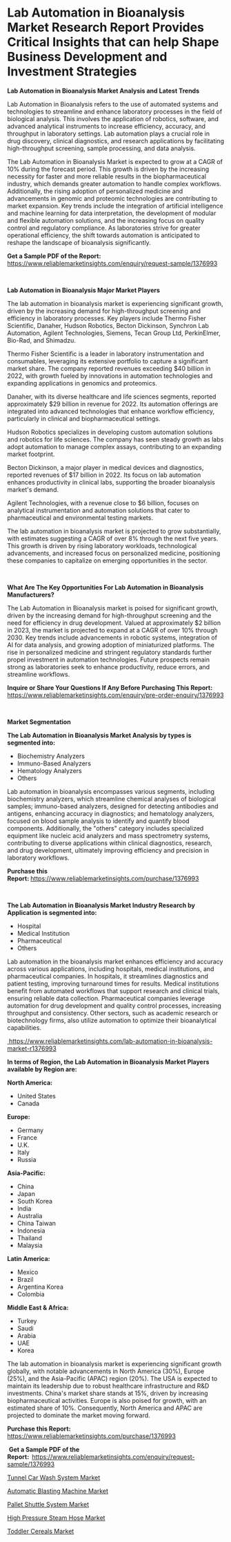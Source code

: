<p><h1>Lab Automation in Bioanalysis Market Research Report Provides Critical Insights that can help Shape Business Development and Investment Strategies</h1></p><p><strong>Lab Automation in Bioanalysis Market Analysis and Latest Trends</strong></p>
<p><p>Lab Automation in Bioanalysis refers to the use of automated systems and technologies to streamline and enhance laboratory processes in the field of biological analysis. This involves the application of robotics, software, and advanced analytical instruments to increase efficiency, accuracy, and throughput in laboratory settings. Lab automation plays a crucial role in drug discovery, clinical diagnostics, and research applications by facilitating high-throughput screening, sample processing, and data analysis.</p><p>The Lab Automation in Bioanalysis Market is expected to grow at a CAGR of 10% during the forecast period. This growth is driven by the increasing necessity for faster and more reliable results in the biopharmaceutical industry, which demands greater automation to handle complex workflows. Additionally, the rising adoption of personalized medicine and advancements in genomic and proteomic technologies are contributing to market expansion. Key trends include the integration of artificial intelligence and machine learning for data interpretation, the development of modular and flexible automation solutions, and the increasing focus on quality control and regulatory compliance. As laboratories strive for greater operational efficiency, the shift towards automation is anticipated to reshape the landscape of bioanalysis significantly.</p></p>
<p><strong>Get a Sample PDF of the Report:&nbsp;</strong> <a href="https://www.reliablemarketinsights.com/enquiry/request-sample/1376993?utm_campaign=3571&utm_medium=2&utm_source=Github&utm_content=ia&utm_term=28032025&utm_id=lab-automation-in-bioanalysis">https://www.reliablemarketinsights.com/enquiry/request-sample/1376993</a></p>
<p>&nbsp;</p>
<p><strong>Lab Automation in Bioanalysis Major Market Players</strong></p>
<p><p>The lab automation in bioanalysis market is experiencing significant growth, driven by the increasing demand for high-throughput screening and efficiency in laboratory processes. Key players include Thermo Fisher Scientific, Danaher, Hudson Robotics, Becton Dickinson, Synchron Lab Automation, Agilent Technologies, Siemens, Tecan Group Ltd, PerkinElmer, Bio-Rad, and Shimadzu.</p><p>Thermo Fisher Scientific is a leader in laboratory instrumentation and consumables, leveraging its extensive portfolio to capture a significant market share. The company reported revenues exceeding $40 billion in 2022, with growth fueled by innovations in automation technologies and expanding applications in genomics and proteomics.</p><p>Danaher, with its diverse healthcare and life sciences segments, reported approximately $29 billion in revenue for 2022. Its automation offerings are integrated into advanced technologies that enhance workflow efficiency, particularly in clinical and biopharmaceutical settings.</p><p>Hudson Robotics specializes in developing custom automation solutions and robotics for life sciences. The company has seen steady growth as labs adopt automation to manage complex assays, contributing to an expanding market footprint.</p><p>Becton Dickinson, a major player in medical devices and diagnostics, reported revenues of $17 billion in 2022. Its focus on lab automation enhances productivity in clinical labs, supporting the broader bioanalysis market's demand.</p><p>Agilent Technologies, with a revenue close to $6 billion, focuses on analytical instrumentation and automation solutions that cater to pharmaceutical and environmental testing markets.</p><p>The lab automation in bioanalysis market is projected to grow substantially, with estimates suggesting a CAGR of over 8% through the next five years. This growth is driven by rising laboratory workloads, technological advancements, and increased focus on personalized medicine, positioning these companies to capitalize on emerging opportunities in the sector.</p></p>
<p>&nbsp;</p>
<p><strong>What Are The Key Opportunities For Lab Automation in Bioanalysis Manufacturers?</strong></p>
<p><p>The Lab Automation in Bioanalysis market is poised for significant growth, driven by the increasing demand for high-throughput screening and the need for efficiency in drug development. Valued at approximately $2 billion in 2023, the market is projected to expand at a CAGR of over 10% through 2030. Key trends include advancements in robotic systems, integration of AI for data analysis, and growing adoption of miniaturized platforms. The rise in personalized medicine and stringent regulatory standards further propel investment in automation technologies. Future prospects remain strong as laboratories seek to enhance productivity, reduce errors, and streamline workflows.</p></p>
<p><strong>Inquire or Share Your Questions If Any Before Purchasing This Report:</strong> <a href="https://www.reliablemarketinsights.com/enquiry/pre-order-enquiry/1376993?utm_campaign=3571&utm_medium=2&utm_source=Github&utm_content=ia&utm_term=28032025&utm_id=lab-automation-in-bioanalysis">https://www.reliablemarketinsights.com/enquiry/pre-order-enquiry/1376993</a></p>
<p>&nbsp;</p>
<p><strong>Market Segmentation</strong></p>
<p><strong>The Lab Automation in Bioanalysis Market Analysis by types is segmented into:</strong></p>
<p><ul><li>Biochemistry Analyzers</li><li>Immuno-Based Analyzers</li><li>Hematology Analyzers</li><li>Others</li></ul></p>
<p><p>Lab automation in bioanalysis encompasses various segments, including biochemistry analyzers, which streamline chemical analyses of biological samples; immuno-based analyzers, designed for detecting antibodies and antigens, enhancing accuracy in diagnostics; and hematology analyzers, focused on blood sample analysis to identify and quantify blood components. Additionally, the "others" category includes specialized equipment like nucleic acid analyzers and mass spectrometry systems, contributing to diverse applications within clinical diagnostics, research, and drug development, ultimately improving efficiency and precision in laboratory workflows.</p></p>
<p><strong>Purchase this Report:&nbsp;</strong><a href="https://www.reliablemarketinsights.com/purchase/1376993?utm_campaign=3571&utm_medium=2&utm_source=Github&utm_content=ia&utm_term=28032025&utm_id=lab-automation-in-bioanalysis">https://www.reliablemarketinsights.com/purchase/1376993</a></p>
<p>&nbsp;</p>
<p><strong>The Lab Automation in Bioanalysis Market Industry Research by Application is segmented into:</strong></p>
<p><ul><li>Hospital</li><li>Medical Institution</li><li>Pharmaceutical</li><li>Others</li></ul></p>
<p><p>Lab automation in the bioanalysis market enhances efficiency and accuracy across various applications, including hospitals, medical institutions, and pharmaceutical companies. In hospitals, it streamlines diagnostics and patient testing, improving turnaround times for results. Medical institutions benefit from automated workflows that support research and clinical trials, ensuring reliable data collection. Pharmaceutical companies leverage automation for drug development and quality control processes, increasing throughput and consistency. Other sectors, such as academic research or biotechnology firms, also utilize automation to optimize their bioanalytical capabilities.</p></p>
<p><a href="https://www.reliablemarketinsights.com/lab-automation-in-bioanalysis-market-r1376993?utm_campaign=3571&utm_medium=2&utm_source=Github&utm_content=ia&utm_term=28032025&utm_id=lab-automation-in-bioanalysis">&nbsp;https://www.reliablemarketinsights.com/lab-automation-in-bioanalysis-market-r1376993</a></p>
<p><strong>In terms of Region, the Lab Automation in Bioanalysis Market Players available by Region are:</strong></p>
<p>
    <p> <strong> North America: </strong>
        <ul>
            <li>United States</li>
            <li>Canada</li>
        </ul>
        </p> 
    <p> <strong> Europe: </strong>
        <ul>
            <li>Germany</li>
            <li>France</li>
            <li>U.K.</li>
            <li>Italy</li>
            <li>Russia</li>
        </ul>
        </p> 
    <p> <strong> Asia-Pacific: </strong>
        <ul>
            <li>China</li>
            <li>Japan</li>
            <li>South Korea</li>
            <li>India</li>
            <li>Australia</li>
            <li>China Taiwan</li>
            <li>Indonesia</li>
            <li>Thailand</li>
            <li>Malaysia</li>
        </ul>
        </p> 
    <p> <strong> Latin America: </strong>
        <ul>
            <li>Mexico</li>
            <li>Brazil</li>
            <li>Argentina Korea</li>
            <li>Colombia</li>
        </ul>
        </p> 
    <p> <strong> Middle East & Africa: </strong>
        <ul>
            <li>Turkey</li>
            <li>Saudi</li>
            <li>Arabia</li>
            <li>UAE</li>
            <li>Korea</li>
        </ul>
    </p>
    </p>
<p><p>The lab automation in bioanalysis market is experiencing significant growth globally, with notable advancements in North America (30%), Europe (25%), and the Asia-Pacific (APAC) region (20%). The USA is expected to maintain its leadership due to robust healthcare infrastructure and R&D investments. China's market share stands at 15%, driven by increasing biopharmaceutical activities. Europe is also poised for growth, with an estimated share of 10%. Consequently, North America and APAC are projected to dominate the market moving forward.</p></p>
<p><strong>Purchase this Report: </strong><a href="https://www.reliablemarketinsights.com/purchase/1376993?utm_campaign=3571&utm_medium=2&utm_source=Github&utm_content=ia&utm_term=28032025&utm_id=lab-automation-in-bioanalysis">https://www.reliablemarketinsights.com/purchase/1376993</a></p>
<p>&nbsp;<strong>Get a Sample PDF of the Report:&nbsp;&nbsp;</strong><a href="https://www.reliablemarketinsights.com/enquiry/request-sample/1376993?utm_campaign=3571&utm_medium=2&utm_source=Github&utm_content=ia&utm_term=28032025&utm_id=lab-automation-in-bioanalysis">https://www.reliablemarketinsights.com/enquiry/request-sample/1376993</a></p>
<p><strong></strong></p>
<p><p><a href="https://www.linkedin.com/pulse/insightful-highlights-tunnel-car-wash-system-market-report-gibpe?utm_campaign=3571&utm_medium=2&utm_source=Github&utm_content=ia&utm_term=28032025&utm_id=lab-automation-in-bioanalysis">Tunnel Car Wash System Market</a></p><p><a href="https://www.linkedin.com/pulse/automatic-blasting-machine-market-analysis-featuringgrowth-1ilfe?utm_campaign=3571&utm_medium=2&utm_source=Github&utm_content=ia&utm_term=28032025&utm_id=lab-automation-in-bioanalysis">Automatic Blasting Machine Market</a></p><p><a href="https://www.linkedin.com/pulse/key-driving-factors-pallet-shuttle-system-industry-striking-cagr-tvipe?utm_campaign=3571&utm_medium=2&utm_source=Github&utm_content=ia&utm_term=28032025&utm_id=lab-automation-in-bioanalysis">Pallet Shuttle System Market</a></p><p><a href="https://www.linkedin.com/pulse/current-valuation-of141-cagr-report-provides-thorough-mqrme?utm_campaign=3571&utm_medium=2&utm_source=Github&utm_content=ia&utm_term=28032025&utm_id=lab-automation-in-bioanalysis">High Pressure Steam Hose Market</a></p><p><a href="https://github.com/lamlebienz7j/Market-Research-Report-List-1/blob/main/toddler-cereals-market.md?utm_campaign=3571&utm_medium=2&utm_source=Github&utm_content=ia&utm_term=28032025&utm_id=lab-automation-in-bioanalysis">Toddler Cereals Market</a></p></p>